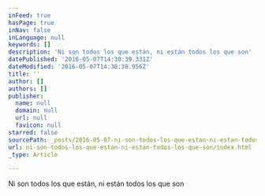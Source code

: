 ```yaml
---
inFeed: true
hasPage: true
inNav: false
inLanguage: null
keywords: []
description: 'Ni son todos los que están, ni están todos los que son'
datePublished: '2016-05-07T14:30:39.331Z'
dateModified: '2016-05-07T14:30:38.956Z'
title: ''
author: []
authors: []
publisher:
  name: null
  domain: null
  url: null
  favicon: null
starred: false
sourcePath: _posts/2016-05-07-ni-son-todos-los-que-estan-ni-estan-todos-los-que-son.md
url: ni-son-todos-los-que-estan-ni-estan-todos-los-que-son/index.html
_type: Article

---
```

Ni son todos los que están, ni están todos los que son